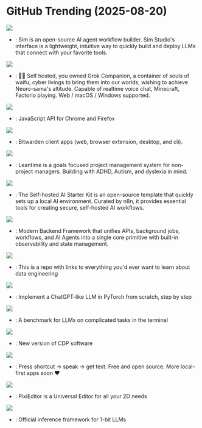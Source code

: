 # GitHub Trending (2025-08-20)

![](https://img.shields.io/badge/TypeScript-New%20334-green?style=flat-square&logo=appveyor)
- [](https://github.comundefined): Sim is an open-source AI agent workflow builder. Sim Studio's interface is a lightweight, intuitive way to quickly build and deploy LLMs that connect with your favorite tools.

![](https://img.shields.io/badge/Vue-New%20660-green?style=flat-square&logo=appveyor)
- [](https://github.comundefined): 💖🧸 Self hosted, you owned Grok Companion, a container of souls of waifu, cyber livings to bring them into our worlds, wishing to achieve Neuro-sama's altitude. Capable of realtime voice chat, Minecraft, Factorio playing. Web / macOS / Windows supported.

![](https://img.shields.io/badge/TypeScript-New%2015-green?style=flat-square&logo=appveyor)
- [](https://github.comundefined): JavaScript API for Chrome and Firefox

![](https://img.shields.io/badge/TypeScript-New%209-green?style=flat-square&logo=appveyor)
- [](https://github.comundefined): Bitwarden client apps (web, browser extension, desktop, and cli).

![](https://img.shields.io/badge/PHP-New%20111-green?style=flat-square&logo=appveyor)
- [](https://github.comundefined): Leantime is a goals focused project management system for non-project managers. Building with ADHD, Autism, and dyslexia in mind.

![](https://img.shields.io/badge/none-New%20157-green?style=flat-square&logo=appveyor)
- [](https://github.comundefined): The Self-hosted AI Starter Kit is an open-source template that quickly sets up a local AI environment. Curated by n8n, it provides essential tools for creating secure, self-hosted AI workflows.

![](https://img.shields.io/badge/TypeScript-New%20173-green?style=flat-square&logo=appveyor)
- [](https://github.comundefined): Modern Backend Framework that unifies APIs, background jobs, workflows, and AI Agents into a single core primitive with built-in observability and state management.

![](https://img.shields.io/badge/Jupyter%20Notebook-New%20111-green?style=flat-square&logo=appveyor)
- [](https://github.comundefined): This is a repo with links to everything you'd ever want to learn about data engineering

![](https://img.shields.io/badge/Jupyter%20Notebook-New%20513-green?style=flat-square&logo=appveyor)
- [](https://github.comundefined): Implement a ChatGPT-like LLM in PyTorch from scratch, step by step

![](https://img.shields.io/badge/Python-New%2016-green?style=flat-square&logo=appveyor)
- [](https://github.comundefined): A benchmark for LLMs on complicated tasks in the terminal

![](https://img.shields.io/badge/C-New%2052-green?style=flat-square&logo=appveyor)
- [](https://github.comundefined): New version of CDP software

![](https://img.shields.io/badge/TypeScript-New%20298-green?style=flat-square&logo=appveyor)
- [](https://github.comundefined): Press shortcut → speak → get text. Free and open source. More local-first apps soon ❤️

![](https://img.shields.io/badge/C%23-New%20342-green?style=flat-square&logo=appveyor)
- [](https://github.comundefined): PixiEditor is a Universal Editor for all your 2D needs

![](https://img.shields.io/badge/Python-New%2041-green?style=flat-square&logo=appveyor)
- [](https://github.comundefined): Official inference framework for 1-bit LLMs


